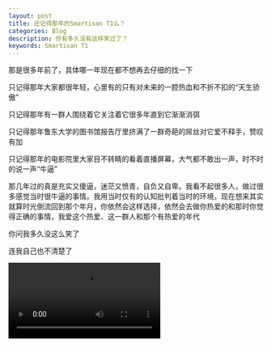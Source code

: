 ```yaml
---
layout: post
title: 还记得那年的Smartisan T1么？
categories: Blog
description: 你有多久没有这样笑过了？
keywords: Smartisan T1
---
```


那是很多年前了，具体哪一年现在都不想再去仔细的找一下

只记得那年大家都很年轻，心里有的只有对未来的一腔热血和不折不扣的“天生骄傲”

只记得那年有一群人围绕着它关注着它很多年直到它渐渐消弭

只记得那年鲁东大学的图书馆报告厅里挤满了一群奇葩的屌丝对它爱不释手，赞叹有加

只记得那年的电影院里大家目不转睛的看着直播屏幕，大气都不敢出一声，时不时的说一声“牛逼”

那几年过的真是充实又傻逼，迷茫又愤青，自负又自卑。我看不起很多人，做过很多感觉当时很牛逼的事情。我用当时仅有的认知批判着当时的环境，现在想来其实就算时光倒流回到那个年月，你依然会这样选择，依然会去做你热爱的和那时你觉得正确的事情，我爱这个热爱、这一群人和那个有热爱的年代

你问我多久没这么笑了

连我自己也不清楚了

<video src="https://plldds.me/images/blog/bc55ba2dff955cf33fa14cedf7cd216f.mp4"></video>


